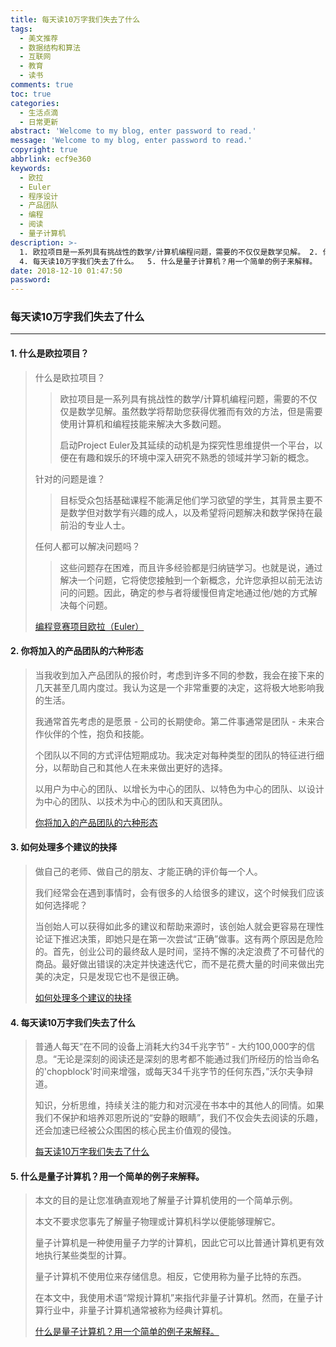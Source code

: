 ```yaml
---
title: 每天读10万字我们失去了什么
tags:
  - 美文推荐
  - 数据结构和算法
  - 互联网
  - 教育
  - 读书
comments: true
toc: true
categories:
  - 生活点滴
  - 日常更新
abstract: 'Welcome to my blog, enter password to read.'
message: 'Welcome to my blog, enter password to read.'
copyright: true
abbrlink: ecf9e360
keywords:
  - 欧拉
  - Euler
  - 程序设计
  - 产品团队
  - 编程
  - 阅读
  - 量子计算机
description: >-
  1. 欧拉项目是一系列具有挑战性的数学/计算机编程问题，需要的不仅仅是数学见解。 2. 你将加入的产品团队的六种形态。 3. 我们经常会在遇到事情时，会有很多的人给很多的建议，这个时候我们应该如何选择呢？
  4. 每天读10万字我们失去了什么。  5. 什么是量子计算机？用一个简单的例子来解释。
date: 2018-12-10 01:47:50
password:
---
```

<script type="text/javascript" src="/js/src/bai.js"></script>

### 每天读10万字我们失去了什么
---
#### 1. 什么是欧拉项目？
> 什么是欧拉项目？
>> 欧拉项目是一系列具有挑战性的数学/计算机编程问题，需要的不仅仅是数学见解。虽然数学将帮助您获得优雅而有效的方法，但是需要使用计算机和编程技能来解决大多数问题。
>>
>> 启动Project Euler及其延续的动机是为探究性思维提供一个平台，以便在有趣和娱乐的环境中深入研究不熟悉的领域并学习新的概念。
>
> 针对的问题是谁？
>> 目标受众包括基础课程不能满足他们学习欲望的学生，其背景主要不是数学但对数学有兴趣的成人，以及希望将问题解决和数学保持在最前沿的专业人士。
>
>任何人都可以解决问题吗？
>
>> 这些问题存在困难，而且许多经验都是归纳链学习。也就是说，通过解决一个问题，它将使您接触到一个新概念，允许您承担以前无法访问的问题。因此，确定的参与者将缓慢但肯定地通过他/她的方式解决每个问题。
>
> [编程竞赛项目欧拉（Euler） ](https://projecteuler.net/)

#### 2. 你将加入的产品团队的六种形态
> 当我收到加入产品团队的报价时，考虑到许多不同的参数，我会在接下来的几天甚至几周内度过。我认为这是一个非常重要的决定，这将极大地影响我的生活。
>
> 我通常首先考虑的是愿景 - 公司的长期使命。第二件事通常是团队 - 未来合作伙伴的个性，抱负和技能。
>
> 个团队以不同的方式评估短期成功。我决定对每种类型的团队的特征进行细分，以帮助自己和其他人在未来做出更好的选择。
>
> 以用户为中心的团队、以增长为中心的团队、以特色为中心的团队、以设计为中心的团队、以技术为中心的团队和天真团队。
>
> [ 你将加入的产品团队的六种形态](https://medium.com/swlh/the-6-types-of-product-teams-youll-be-working-in-e6f6e300834d)

#### 3. 如何处理多个建议的抉择
> 做自己的老师、做自己的朋友、才能正确的评价每一个人。
>
> 我们经常会在遇到事情时，会有很多的人给很多的建议，这个时候我们应该如何选择呢？
>
> 当创始人可以获得如此多的建议和帮助来源时，该创始人就会更容易在理性论证下推迟决策，即她只是在第一次尝试“正确”做事。这有两个原因是危险的。首先，创业公司的最终敌人是时间，坚持不懈的决定浪费了不可替代的商品。最好做出错误的决定并快速迭代它，而不是花费大量的时间来做出完美的决定，只是发现它也不是很正确。
>
> [如何处理多个建议的抉择](https://blog.ycombinator.com/what-to-do-with-too-much-advice/)

#### 4. 每天读10万字我们失去了什么
> 普通人每天“在不同的设备上消耗大约34千兆字节” - 大约100,000字的信息。“无论是深刻的阅读还是深刻的思考都不能通过我们所经历的恰当命名的'chopblock'时间来增强，或每天34千兆字节的任何东西，”沃尔夫争辩道。
>
> 知识，分析思维，持续关注的能力和对沉浸在书本中的其他人的同情。如果我们不保护和培养邓恩所说的“安静的眼睛”，我们不仅会失去阅读的乐趣，还会加速已经被公众围困的核心民主价值观的侵蚀。
>
> [每天读10万字我们失去了什么](https://www.washingtonpost.com/outlook/what-we-lose-by-reading-100000-words-every-day/2018/10/04/72dea000-b212-11e8-a20b-5f4f84429666_story.html?noredirect=on&utm_term=.088d50fe9b03)

#### 5. 什么是量子计算机？用一个简单的例子来解释。
> 本文的目的是让您准确直观地了解量子计算机使用的一个简单示例。
>
> 本文不要求您事先了解量子物理或计算机科学以便能够理解它。
>
> 量子计算机是一种使用量子力学的计算机，因此它可以比普通计算机更有效地执行某些类型的计算。
>
> 量子计算机不使用位来存储信息。相反，它使用称为量子比特的东西。
>
> 在本文中，我使用术语“常规计算机”来指代非量子计算机。然而，在量子计算行业中，非量子计算机通常被称为经典计算机。
>
> [什么是量子计算机？用一个简单的例子来解释。](https://medium.freecodecamp.org/what-is-a-quantum-computer-explained-with-a-simple-example-b8f602035365)

